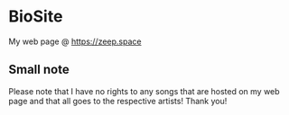 # BioSite
My web page @ https://zeep.space

## Small note
Please note that I have no rights to any songs that are hosted on my web page and that all goes to the respective artists! Thank you!